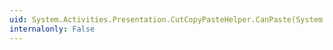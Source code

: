 ```yaml
---
uid: System.Activities.Presentation.CutCopyPasteHelper.CanPaste(System.Activities.Presentation.EditingContext)
internalonly: False
---
```

